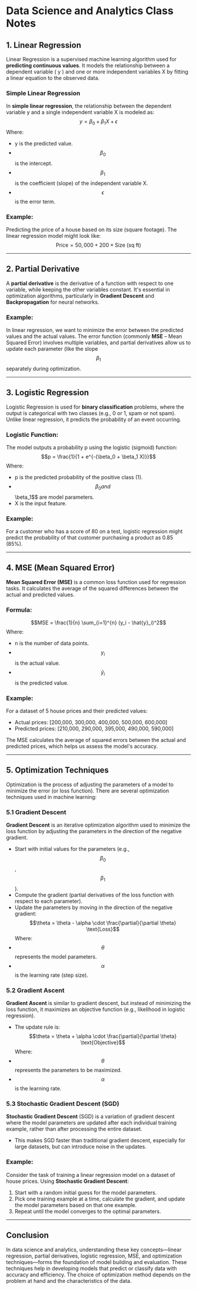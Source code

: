 # Data Science and Analytics Class Notes

## 1. Linear Regression

Linear Regression is a supervised machine learning algorithm used for **predicting continuous values**. It models the relationship between a dependent variable \( y \) and one or more independent variables X by fitting a linear equation to the observed data.

### Simple Linear Regression
In **simple linear regression**, the relationship between the dependent variable y and a single independent variable X is modeled as:
$$y = \beta_0 + \beta_1 X + \epsilon$$
Where:
- y is the predicted value.
- $$\beta_0$$ is the intercept.
- $$\beta_1$$ is the coefficient (slope) of the independent variable X.
- $$\epsilon$$ is the error term.

### Example:
Predicting the price of a house based on its size (square footage). The linear regression model might look like:
$$\text{Price} = 50,000 + 200 \times \text{Size (sq ft)}$$

---

## 2. Partial Derivative

A **partial derivative** is the derivative of a function with respect to one variable, while keeping the other variables constant. It's essential in optimization algorithms, particularly in **Gradient Descent** and **Backpropagation** for neural networks.

### Example:
In linear regression, we want to minimize the error between the predicted values and the actual values. The error function (commonly **MSE** – Mean Squared Error) involves multiple variables, and partial derivatives allow us to update each parameter (like the slope $$\beta_1$$ separately during optimization.

---

## 3. Logistic Regression

Logistic Regression is used for **binary classification** problems, where the output is categorical with two classes (e.g., 0 or 1, spam or not spam). Unlike linear regression, it predicts the probability of an event occurring.

### Logistic Function:
The model outputs a probability p using the logistic (sigmoid) function:
$$p = \frac{1}{1 + e^{-(\beta_0 + \beta_1 X)}}$$
Where:
- p is the predicted probability of the positive class (1).
- $$\beta_0 and $$\beta_1$$ are model parameters.
- X is the input feature.

### Example:
For a customer who has a score of 80 on a test, logistic regression might predict the probability of that customer purchasing a product as 0.85 (85%).

---

## 4. MSE (Mean Squared Error)

**Mean Squared Error (MSE)** is a common loss function used for regression tasks. It calculates the average of the squared differences between the actual and predicted values.

### Formula:
$$MSE = \frac{1}{n} \sum_{i=1}^{n} (y_i - \hat{y}_i)^2$$
Where:
- n is the number of data points.
- $$y_i$$ is the actual value.
- $$\hat{y}_i$$ is the predicted value.

### Example:
For a dataset of 5 house prices and their predicted values:
- Actual prices: [200,000, 300,000, 400,000, 500,000, 600,000]
- Predicted prices: [210,000, 290,000, 395,000, 490,000, 590,000]

The MSE calculates the average of squared errors between the actual and predicted prices, which helps us assess the model's accuracy.

---

## 5. Optimization Techniques

Optimization is the process of adjusting the parameters of a model to minimize the error (or loss function). There are several optimization techniques used in machine learning:

### 5.1 Gradient Descent

**Gradient Descent** is an iterative optimization algorithm used to minimize the loss function by adjusting the parameters in the direction of the negative gradient.

- Start with initial values for the parameters (e.g., $$\beta_0$$, $$\beta_1$$).
- Compute the gradient (partial derivatives of the loss function with respect to each parameter).
- Update the parameters by moving in the direction of the negative gradient:
  $$\theta = \theta - \alpha \cdot \frac{\partial}{\partial \theta} \text{Loss}$$
Where:
- $$\theta$$ represents the model parameters.
- $$\alpha$$ is the learning rate (step size).

### 5.2 Gradient Ascent

**Gradient Ascent** is similar to gradient descent, but instead of minimizing the loss function, it maximizes an objective function (e.g., likelihood in logistic regression).

- The update rule is:
$$\theta = \theta + \alpha \cdot \frac{\partial}{\partial \theta} \text{Objective}$$
Where:
- $$\theta$$ represents the parameters to be maximized.
- $$\alpha$$ is the learning rate.

### 5.3 Stochastic Gradient Descent (SGD)

**Stochastic Gradient Descent** (SGD) is a variation of gradient descent where the model parameters are updated after each individual training example, rather than after processing the entire dataset.

- This makes SGD faster than traditional gradient descent, especially for large datasets, but can introduce noise in the updates.

### Example:
Consider the task of training a linear regression model on a dataset of house prices. Using **Stochastic Gradient Descent**:
1. Start with a random initial guess for the model parameters.
2. Pick one training example at a time, calculate the gradient, and update the model parameters based on that one example.
3. Repeat until the model converges to the optimal parameters.

---

## Conclusion

In data science and analytics, understanding these key concepts—linear regression, partial derivatives, logistic regression, MSE, and optimization techniques—forms the foundation of model building and evaluation. These techniques help in developing models that predict or classify data with accuracy and efficiency. The choice of optimization method depends on the problem at hand and the characteristics of the data.


